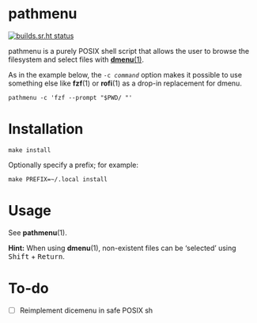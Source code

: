 # pathmenu

[![builds.sr.ht status](https://builds.sr.ht/~chambln/pathmenu.svg)](https://builds.sr.ht/~chambln/pathmenu)

pathmenu is a purely POSIX shell script that allows
the user to browse the filesystem and select files with
[**dmenu**(1)](https://tools.suckless.org/dmenu/).

As in the example below, the <code>-c *command*</code> option makes
it possible to use something else like **fzf**(1) or **rofi**(1) as a
drop-in replacement for dmenu.

    pathmenu -c 'fzf --prompt "$PWD/ "'

# Installation

    make install

Optionally specify a prefix; for example:

    make PREFIX=~/.local install

# Usage

See **pathmenu**(1).

**Hint:** When using **dmenu**(1), non-existent files can be ‘selected’
using <kbd>Shift</kbd> + <kbd>Return</kbd>.

# To-do

- [ ] Reimplement dicemenu in safe POSIX sh
